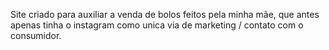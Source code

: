 Site criado para auxiliar a venda de bolos feitos pela minha mãe, que antes apenas tinha o instagram como unica via de marketing / contato com o consumidor.
